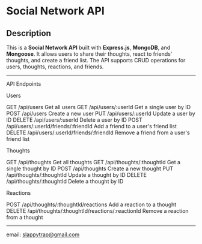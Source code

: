 # Social Network API

## Description
This is a **Social Network API** built with **Express.js**, **MongoDB**, and **Mongoose**. It allows users to share their thoughts, react to friends' thoughts, and create a friend list. The API supports CRUD operations for users, thoughts, reactions, and friends.

---

API Endpoints

Users

GET	/api/users	Get all users
GET	/api/users/:userId	Get a single user by ID
POST	/api/users	Create a new user
PUT	/api/users/:userId	Update a user by ID
DELETE	/api/users/:userId	Delete a user by ID
POST	/api/users/:userId/friends/:friendId	Add a friend to a user's friend list
DELETE	/api/users/:userId/friends/:friendId	Remove a friend from a user's friend list

Thoughts

GET	/api/thoughts	Get all thoughts
GET	/api/thoughts/:thoughtId	Get a single thought by ID
POST	/api/thoughts	Create a new thought
PUT	/api/thoughts/:thoughtId	Update a thought by ID
DELETE	/api/thoughts/:thoughtId	Delete a thought by ID

Reactions

POST	/api/thoughts/:thoughtId/reactions	Add a reaction to a thought
DELETE	/api/thoughts/:thoughtId/reactions/:reactionId	Remove a reaction from a thought

---
email: slappytrap@gmail.com
